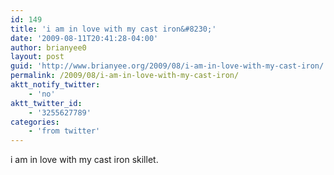 ```yaml
---
id: 149
title: 'i am in love with my cast iron&#8230;'
date: '2009-08-11T20:41:28-04:00'
author: brianyee0
layout: post
guid: 'http://www.brianyee.org/2009/08/i-am-in-love-with-my-cast-iron/'
permalink: /2009/08/i-am-in-love-with-my-cast-iron/
aktt_notify_twitter:
    - 'no'
aktt_twitter_id:
    - '3255627789'
categories:
    - 'from twitter'
---
```


i am in love with my cast iron skillet.